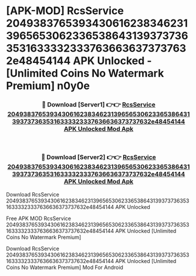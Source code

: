 # [APK-MOD] RcsService 2049383765393430616238346231396565306233653864313937373635316333323337636636373737632e48454144 APK Unlocked - [Unlimited Coins No Watermark Premium] n0y0e



<div align="center">
<h3>🔴 Download [Server1] 👉👉 <a href="https://momento.my/?title=RcsService_2049383765393430616238346231396565306233653864313937373635316333323337636636373737632e48454144_APK_Unlocked">RcsService 2049383765393430616238346231396565306233653864313937373635316333323337636636373737632e48454144 APK Unlocked Mod Apk</a></h3><br>

<h3>🔴 Download [Server2] 👉👉 <a href="https://momento.my/?title=RcsService_2049383765393430616238346231396565306233653864313937373635316333323337636636373737632e48454144_APK_Unlocked">RcsService 2049383765393430616238346231396565306233653864313937373635316333323337636636373737632e48454144 APK Unlocked Mod Apk</a></h3>
</div>



Download RcsService 2049383765393430616238346231396565306233653864313937373635316333323337636636373737632e48454144 APK Unlocked 

Free APK MOD RcsService 2049383765393430616238346231396565306233653864313937373635316333323337636636373737632e48454144 APK Unlocked [Unlimited Coins No Watermark Premium]

Download RcsService 2049383765393430616238346231396565306233653864313937373635316333323337636636373737632e48454144 APK Unlocked [Unlimited Coins No Watermark Premium] Mod For Android
